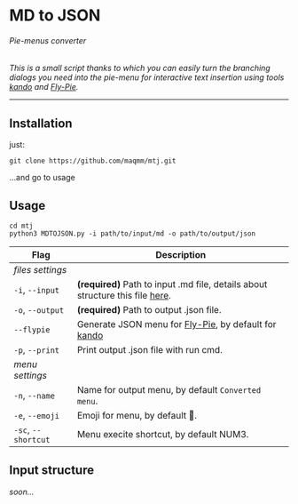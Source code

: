 # MD to JSON
###### Pie-menus converter

_This is a small script thanks to which you can easily turn the branching dialogs you need into the pie-menu for interactive text insertion using tools [kando](https://github.com/kando-menu/kando) and [Fly-Pie](https://github.com/Schneegans/Fly-Pie)._

***

## Installation 

just:
```
git clone https://github.com/maqmm/mtj.git
```

...and go to usage

## Usage

```
cd mtj
python3 MDTOJSON.py -i path/to/input/md -o path/to/output/json
```

| __Flag__ | __Description__ |
| ---         | ---         |
| _files settings_ |
| `-i`, `--input` | **(required)** Path to input .md file, details about structure this file [here](#input-structure). |
| `-o`, `--output` | **(required)** Path to output .json file. |
| `--flypie` | Generate JSON menu for [Fly-Pie](https://github.com/Schneegans/Fly-Pie), by default for [kando](https://github.com/kando-menu/kando) |
| `-p`, `--print` | Print output .json file with run cmd. |
| _menu settings_ |
| `-n`, `--name` | Name for output menu, by default `Converted menu`. |
| `-e`, `--emoji` | Emoji for menu, by default 🥝. |
| `-sc`, `--shortcut` | Menu execite shortcut, by default NUM3. |

## Input structure

_soon..._